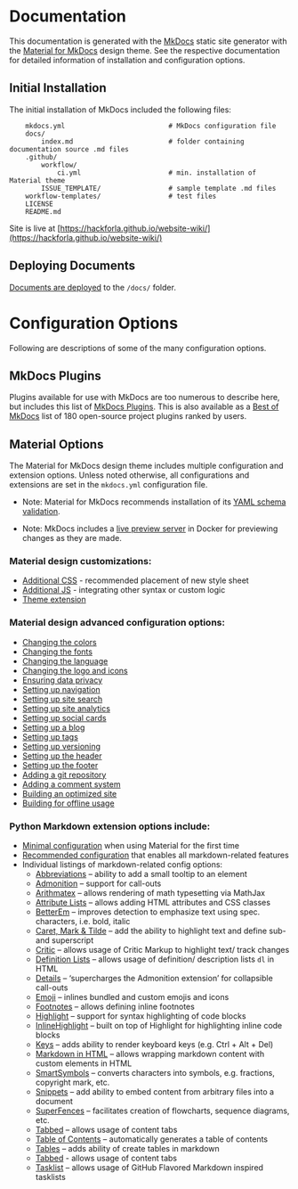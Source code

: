# Documentation

This documentation is generated with the [MkDocs](https://www.mkdocs.org/) static site generator with the [Material for MkDocs](https://squidfunk.github.io/mkdocs-material/) design theme. See the respective documentation for detailed information of installation and configuration options.

## Initial Installation  

The initial installation of MkDocs included the following files: 
```
    mkdocs.yml	                        # MkDocs configuration file
    docs/
        index.md                        # folder containing documentation source .md files
    .github/
        workflow/
            ci.yml                      # min. installation of Material theme
        ISSUE_TEMPLATE/                 # sample template .md files
    workflow-templates/                 # test files
    LICENSE
    README.md                        
```
Site is live at [https://hackforla.github.io/website-wiki/](https://hackforla.github.io/website-wiki/)

## Deploying Documents
[Documents are deployed](https://www.mkdocs.org/user-guide/deploying-your-docs/) to the `/docs/` folder.

# Configuration Options  
Following are descriptions of some of the many configuration options. 
## MkDocs Plugins  
Plugins available for use with MkDocs are too numerous to describe here, but includes this list of [MkDocs Plugins](https://github.com/mkdocs/mkdocs/wiki/MkDocs-Plugins). This is also available as a [Best of MkDocs](https://github.com/pawamoy/best-of-mkdocs) list of 180 open-source project plugins ranked by users.  

## Material Options  
The Material for MkDocs design theme includes multiple configuration and extension options. Unless noted otherwise, all configurations and extensions are set in the `mkdocs.yml` configuration file.  
- Note: Material for MkDocs recommends installation of its [YAML schema validation](https://squidfunk.github.io/mkdocs-material/creating-your-site/#:~:text=Recommended%3A%20configuration%20validation%20and%20auto%2Dcomplete).   

- Note: MkDocs includes a [live preview server](https://squidfunk.github.io/mkdocs-material/creating-your-site/) in Docker for previewing changes as they are made.  
  


### Material design customizations:  

- [Additional CSS](https://squidfunk.github.io/mkdocs-material/customization/#additional-javascript) - recommended placement of new style sheet 
- [Additional JS](https://squidfunk.github.io/mkdocs-material/customization/#additional-javascript) - integrating other syntax or custom logic 
- [Theme extension](https://squidfunk.github.io/mkdocs-material/customization/#extending-the-theme)

### Material design advanced configuration options:  

- [Changing the colors](https://squidfunk.github.io/mkdocs-material/setup/changing-the-colors/#changing-the-colors)  
- [Changing the fonts](https://squidfunk.github.io/mkdocs-material/setup/changing-the-fonts/#changing-the-fonts)  
- [Changing the language](https://squidfunk.github.io/mkdocs-material/setup/changing-the-language/#changing-the-language)  
- [Changing the logo and icons](https://squidfunk.github.io/mkdocs-material/setup/changing-the-logo-and-icons/#changing-the-logo-and-icons)  
- [Ensuring data privacy](https://squidfunk.github.io/mkdocs-material/setup/ensuring-data-privacy/#ensuring-data-privacy)  
- [Setting up navigation](https://squidfunk.github.io/mkdocs-material/setup/setting-up-navigation/#setting-up-navigation)  
- [Setting up site search](https://squidfunk.github.io/mkdocs-material/setup/setting-up-site-search/#setting-up-site-search)  
- [Setting up site analytics](https://squidfunk.github.io/mkdocs-material/setup/setting-up-site-analytics/#setting-up-site-analytics)  
- [Setting up social cards](https://squidfunk.github.io/mkdocs-material/setup/setting-up-social-cards/#setting-up-social-cards)  
- [Setting up a blog](https://squidfunk.github.io/mkdocs-material/setup/setting-up-a-blog/#setting-up-a-blog)  
- [Setting up tags](https://squidfunk.github.io/mkdocs-material/setup/setting-up-tags/#setting-up-tags)  
- [Setting up versioning](https://squidfunk.github.io/mkdocs-material/setup/setting-up-versioning/#setting-up-versioning)  
- [Setting up the header](https://squidfunk.github.io/mkdocs-material/setup/setting-up-the-header/#setting-up-the-header) 
- [Setting up the footer](https://squidfunk.github.io/mkdocs-material/setup/setting-up-the-footer/#setting-up-the-footer)  
- [Adding a git repository](https://squidfunk.github.io/mkdocs-material/setup/adding-a-git-repository/#adding-a-git-repository)  
- [Adding a comment system](https://squidfunk.github.io/mkdocs-material/setup/adding-a-comment-system/#adding-a-comment-system)  
- [Building an optimized site](https://squidfunk.github.io/mkdocs-material/setup/building-an-optimized-site/#building-an-optimized-site)  
- [Building for offline usage](https://squidfunk.github.io/mkdocs-material/setup/building-for-offline-usage/#building-for-offline-usage)  

### Python Markdown extension options include:   
  
  
- [Minimal configuration]() when using Material for the first time
- [Recommended configuration]() that enables all markdown-related features
- Individual listings of markdown-related config options:
  - [Abbreviations](https://squidfunk.github.io/mkdocs-material/setup/extensions/python-markdown/#abbreviations) – ability to add a small tooltip to an element  
  - [Admonition](https://squidfunk.github.io/mkdocs-material/setup/extensions/python-markdown/#admonition) – support for call-outs  
  - [Arithmatex](https://squidfunk.github.io/mkdocs-material/setup/extensions/python-markdown-extensions/#arithmatex) – allows rendering of math typesetting via MathJax  
  - [Attribute Lists](https://squidfunk.github.io/mkdocs-material/setup/extensions/python-markdown/#attribute-lists) – allows adding HTML attributes and CSS classes  
  - [BetterEm](https://squidfunk.github.io/mkdocs-material/setup/extensions/python-markdown-extensions/#betterem) – improves detection to emphasize text using spec. characters, i.e. bold, italic  
  - [Caret, Mark & Tilde](https://squidfunk.github.io/mkdocs-material/setup/extensions/python-markdown-extensions/#caret-mark-tilde) – add the ability to highlight text and define sub- and superscript  
  - [Critic](https://squidfunk.github.io/mkdocs-material/setup/extensions/python-markdown-extensions/#critic) – allows usage of Critic Markup to highlight text/ track changes  
  - [Definition Lists](https://squidfunk.github.io/mkdocs-material/setup/extensions/python-markdown/#definition-lists) – allows usage of definition/ description lists `dl` in HTML  
  - [Details](https://squidfunk.github.io/mkdocs-material/setup/extensions/python-markdown-extensions/#details) – ‘supercharges the Admonition extension’ for collapsible call-outs  
  - [Emoji](https://squidfunk.github.io/mkdocs-material/setup/extensions/python-markdown-extensions/#emoji) – inlines bundled and custom emojis and icons 
  - [Footnotes](https://squidfunk.github.io/mkdocs-material/setup/extensions/python-markdown/#footnotes) – allows defining inline footnotes  
  - [Highlight](https://squidfunk.github.io/mkdocs-material/setup/extensions/python-markdown-extensions/#highlight) – support for syntax highlighting of code blocks 
  - [InlineHighlight](https://squidfunk.github.io/mkdocs-material/setup/extensions/python-markdown-extensions/#inlinehilite) – built on top of Highlight for highlighting inline code blocks  
  - [Keys](https://squidfunk.github.io/mkdocs-material/setup/extensions/python-markdown-extensions/#keys) – adds ability to render keyboard keys (e.g. Ctrl + Alt + Del)  
  - [Markdown in HTML](https://squidfunk.github.io/mkdocs-material/setup/extensions/python-markdown/#markdown-in-html) – allows wrapping markdown content with custom elements in HTML  
  - [SmartSymbols](https://squidfunk.github.io/mkdocs-material/setup/extensions/python-markdown-extensions/#smartsymbols) – converts characters into symbols, e.g. fractions, copyright mark, etc.  
  - [Snippets](https://squidfunk.github.io/mkdocs-material/setup/extensions/python-markdown-extensions/#snippets) – add ability to embed content from arbitrary files into a document  
  - [SuperFences](https://squidfunk.github.io/mkdocs-material/setup/extensions/python-markdown-extensions/#superfences) – facilitates creation of flowcharts, sequence diagrams, etc.  
  - [Tabbed]() – allows usage of content tabs  
  - [Table of Contents](https://squidfunk.github.io/mkdocs-material/setup/extensions/python-markdown/#table-of-contents) – automatically generates a table of contents
  - [Tables](https://squidfunk.github.io/mkdocs-material/setup/extensions/python-markdown/#tables) – adds ability of create tables in markdown  
  - [Tabbed](https://squidfunk.github.io/mkdocs-material/setup/extensions/python-markdown-extensions/#tabbed) - allows usage of content tabs
  - [Tasklist](https://squidfunk.github.io/mkdocs-material/setup/extensions/python-markdown-extensions/#tasklist) – allows usage of GitHub Flavored Markdown inspired tasklists  

